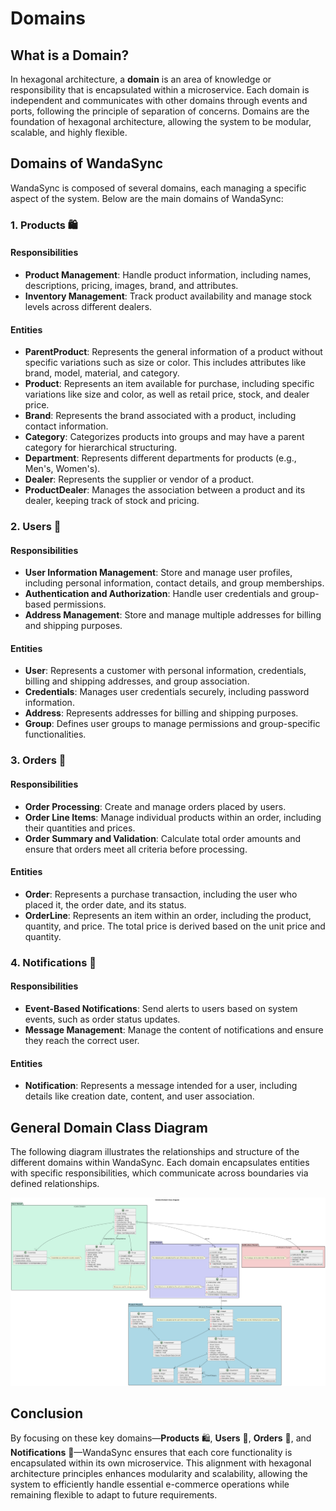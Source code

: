 # Domains

## What is a Domain?

In hexagonal architecture, a **domain** is an area of knowledge or responsibility that is encapsulated within a microservice. Each domain is independent and communicates with other domains through events and ports, following the principle of separation of concerns. Domains are the foundation of hexagonal architecture, allowing the system to be modular, scalable, and highly flexible.

## Domains of WandaSync

WandaSync is composed of several domains, each managing a specific aspect of the system. Below are the main domains of WandaSync:

### 1. Products 🛍️

#### Responsibilities

- **Product Management**: Handle product information, including names, descriptions, pricing, images, brand, and attributes.
- **Inventory Management**: Track product availability and manage stock levels across different dealers.

#### Entities

- **ParentProduct**: Represents the general information of a product without specific variations such as size or color. This includes attributes like brand, model, material, and category.
- **Product**: Represents an item available for purchase, including specific variations like size and color, as well as retail price, stock, and dealer price.
- **Brand**: Represents the brand associated with a product, including contact information.
- **Category**: Categorizes products into groups and may have a parent category for hierarchical structuring.
- **Department**: Represents different departments for products (e.g., Men's, Women's).
- **Dealer**: Represents the supplier or vendor of a product.
- **ProductDealer**: Manages the association between a product and its dealer, keeping track of stock and pricing.

### 2. Users 👥

#### Responsibilities

- **User Information Management**: Store and manage user profiles, including personal information, contact details, and group memberships.
- **Authentication and Authorization**: Handle user credentials and group-based permissions.
- **Address Management**: Store and manage multiple addresses for billing and shipping purposes.

#### Entities

- **User**: Represents a customer with personal information, credentials, billing and shipping addresses, and group association.
- **Credentials**: Manages user credentials securely, including password information.
- **Address**: Represents addresses for billing and shipping purposes.
- **Group**: Defines user groups to manage permissions and group-specific functionalities.

### 3. Orders 🛒

#### Responsibilities

- **Order Processing**: Create and manage orders placed by users.
- **Order Line Items**: Manage individual products within an order, including their quantities and prices.
- **Order Summary and Validation**: Calculate total order amounts and ensure that orders meet all criteria before processing.

#### Entities

- **Order**: Represents a purchase transaction, including the user who placed it, the order date, and its status.
- **OrderLine**: Represents an item within an order, including the product, quantity, and price. The total price is derived based on the unit price and quantity.

### 4. Notifications 🔔

#### Responsibilities

- **Event-Based Notifications**: Send alerts to users based on system events, such as order status updates.
- **Message Management**: Manage the content of notifications and ensure they reach the correct user.

#### Entities

- **Notification**: Represents a message intended for a user, including details like creation date, content, and user association.

## General Domain Class Diagram

The following diagram illustrates the relationships and structure of the different domains within WandaSync. Each domain encapsulates entities with specific responsibilities, which communicate across boundaries via defined relationships.

![General Domain Class Diagram](./Diagrams/General%20Domain%20Class%20Diagram.png)

## Conclusion

By focusing on these key domains—**Products** 🛍️, **Users** 👥, **Orders** 🛒, and **Notifications** 🔔—WandaSync ensures that each core functionality is encapsulated within its own microservice. This alignment with hexagonal architecture principles enhances modularity and scalability, allowing the system to efficiently handle essential e-commerce operations while remaining flexible to adapt to future requirements.